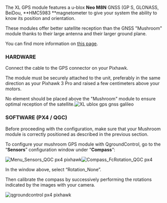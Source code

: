 The XL GPS module features a u-blox **Neo M8N** GNSS \(GP S, GLONASS, BeiDou, **HMC5983 **magnetometer to give your system the ability to know its position and orientation.

These modules offer better satellite reception than the GNSS "Mushroom" module thanks to their large antenna and their larger ground plane.

You can find more information on [this page](https://drotek.com/shop/en/drotek-parts/613-ublox-neo-m8n-gps-hmc5983-compass-xl.html?search_query=ublox&results=18).

### HARDWARE

Connect the cable to the GPS connector on your Pixhawk.

The module must be securely attached to the unit, preferably in the same direction as your Pixhawk 3 Pro and raised a few centimeters above your motors.

No element should be placed above the "Mushroom" module to ensure optimal reception of the satellite.![](https://drotek.com/wp-content/uploads/2017/02/DSC02067.jpg "XL ublox gps gnss galileo")

### SOFTWARE \(PX4 / QGC\)

Before proceeding with the configuration, make sure that your Mushroom module is correctly positioned as described in the previous section.

To configure your mushroom GPS module with QgroundControl, go to the “**Sensors**” configuration window under “**Compass**“:

![](https://drotek.com/wp-content/uploads/2017/01/Menu_Sensors_QGC.png "Menu\_Sensors\_QGC px4 pixhawk")![](https://drotek.com/wp-content/uploads/2017/01/Compass_FcRotation_QGC.png "Compass\_FcRotation\_QGC px4")

In the window above, select “Rotation\_None”.

Then calibrate the compass by successively performing the rotations indicated by the images with your camera.

![](https://drotek.com/wp-content/uploads/2017/01/Window_Compass_Calib_QGC-700x460.png "qgroundcontrol px4 pixhawk")

